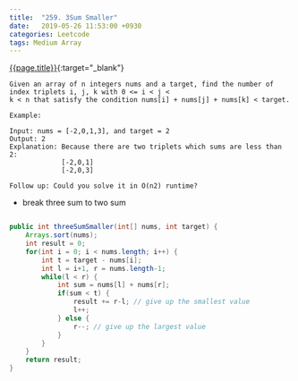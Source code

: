 ```yaml
---
title:  "259. 3Sum Smaller"
date:   2019-05-26 11:53:00 +0930
categories: Leetcode
tags: Medium Array
---
```


[{{page.title}}](https://leetcode.com/problems/3sum-smaller/){:target="_blank"}

    Given an array of n integers nums and a target, find the number of index triplets i, j, k with 0 <= i < j <
    k < n that satisfy the condition nums[i] + nums[j] + nums[k] < target.

    Example:

    Input: nums = [-2,0,1,3], and target = 2
    Output: 2 
    Explanation: Because there are two triplets which sums are less than 2:
                 [-2,0,1]
                 [-2,0,3]

    Follow up: Could you solve it in O(n2) runtime?


* break three sum to two sum

```java

public int threeSumSmaller(int[] nums, int target) {
    Arrays.sort(nums);
    int result = 0;
    for(int i = 0; i < nums.length; i++) {
        int t = target - nums[i];
        int l = i+1, r = nums.length-1;
        while(l < r) {
            int sum = nums[l] + nums[r];
            if(sum < t) {
                result += r-l; // give up the smallest value
                l++;
            } else {
                r--; // give up the largest value
            }
        }
    }
    return result;
}
```
